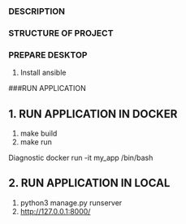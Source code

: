 ### DESCRIPTION
### STRUCTURE OF PROJECT
### PREPARE DESKTOP

1. Install ansible


###RUN APPLICATION
## 1. RUN APPLICATION IN DOCKER
1. make build
2. make run

Diagnostic
docker run -it my_app /bin/bash


## 2. RUN APPLICATION IN LOCAL
1. python3 manage.py runserver
2. http://127.0.0.1:8000/









